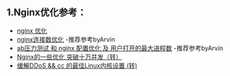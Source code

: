 ## 1.Nginx优化参考：
- [nginx 优化](https://blog.csdn.net/tianyaxingge/article/details/8491233)
- [nginx连接数优化](https://www.cnblogs.com/vicowong/p/9560967.html) -推荐参考byArvin
- [ab压力测试 和 nginx 配置优化 及 用户打开的最大进程数](https://blog.csdn.net/wudinaniya/article/details/86064797)  -推荐参考byArvin
- [Nginx的一些优化 突破十万并发（转）](https://www.cnblogs.com/vicowong/p/11663667.html)
- [缓解DDoS && cc 的最佳Linux内核设置 (转)](https://www.cnblogs.com/vicowong/p/11748142.html)